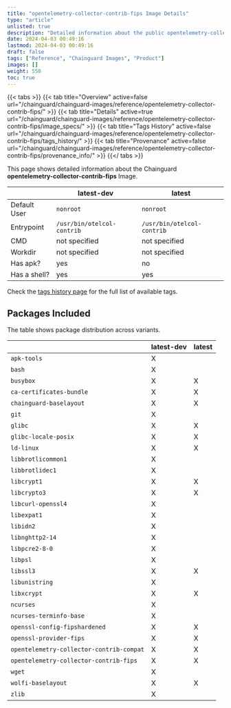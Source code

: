```yaml
---
title: "opentelemetry-collector-contrib-fips Image Details"
type: "article"
unlisted: true
description: "Detailed information about the public opentelemetry-collector-contrib-fips Chainguard Image."
date: 2024-04-03 00:49:16
lastmod: 2024-04-03 00:49:16
draft: false
tags: ["Reference", "Chainguard Images", "Product"]
images: []
weight: 550
toc: true
---
```


{{< tabs >}}
{{< tab title="Overview" active=false url="/chainguard/chainguard-images/reference/opentelemetry-collector-contrib-fips/" >}}
{{< tab title="Details" active=true url="/chainguard/chainguard-images/reference/opentelemetry-collector-contrib-fips/image_specs/" >}}
{{< tab title="Tags History" active=false url="/chainguard/chainguard-images/reference/opentelemetry-collector-contrib-fips/tags_history/" >}}
{{< tab title="Provenance" active=false url="/chainguard/chainguard-images/reference/opentelemetry-collector-contrib-fips/provenance_info/" >}}
{{</ tabs >}}

This page shows detailed information about the Chainguard **opentelemetry-collector-contrib-fips** Image.

|              | latest-dev                 | latest                     |
|--------------|----------------------------|----------------------------|
| Default User | `nonroot`                  | `nonroot`                  |
| Entrypoint   | `/usr/bin/otelcol-contrib` | `/usr/bin/otelcol-contrib` |
| CMD          | not specified              | not specified              |
| Workdir      | not specified              | not specified              |
| Has apk?     | yes                        | no                         |
| Has a shell? | yes                        | yes                        |

Check the [tags history page](/chainguard/chainguard-images/reference/opentelemetry-collector-contrib-fips/tags_history/) for the full list of available tags.

## Packages Included
The table shows package distribution across variants.

|                                          | latest-dev | latest |
|------------------------------------------|------------|--------|
| `apk-tools`                              | X          |        |
| `bash`                                   | X          |        |
| `busybox`                                | X          | X      |
| `ca-certificates-bundle`                 | X          | X      |
| `chainguard-baselayout`                  | X          | X      |
| `git`                                    | X          |        |
| `glibc`                                  | X          | X      |
| `glibc-locale-posix`                     | X          | X      |
| `ld-linux`                               | X          | X      |
| `libbrotlicommon1`                       | X          |        |
| `libbrotlidec1`                          | X          |        |
| `libcrypt1`                              | X          | X      |
| `libcrypto3`                             | X          | X      |
| `libcurl-openssl4`                       | X          |        |
| `libexpat1`                              | X          |        |
| `libidn2`                                | X          |        |
| `libnghttp2-14`                          | X          |        |
| `libpcre2-8-0`                           | X          |        |
| `libpsl`                                 | X          |        |
| `libssl3`                                | X          | X      |
| `libunistring`                           | X          |        |
| `libxcrypt`                              | X          | X      |
| `ncurses`                                | X          |        |
| `ncurses-terminfo-base`                  | X          |        |
| `openssl-config-fipshardened`            | X          | X      |
| `openssl-provider-fips`                  | X          | X      |
| `opentelemetry-collector-contrib-compat` | X          | X      |
| `opentelemetry-collector-contrib-fips`   | X          | X      |
| `wget`                                   | X          |        |
| `wolfi-baselayout`                       | X          | X      |
| `zlib`                                   | X          |        |

